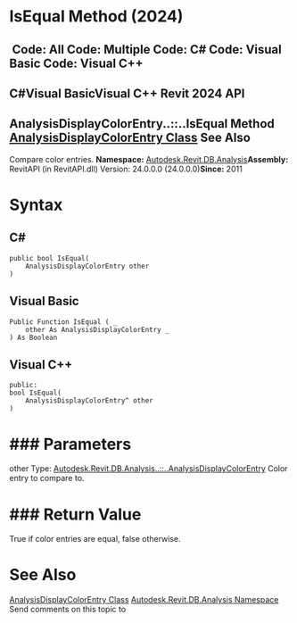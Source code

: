 # IsEqual Method (2024)

﻿
 Code: All Code: Multiple Code: C# Code: Visual Basic Code: Visual C++   
---  
C#Visual BasicVisual C++
Revit 2024 API  
---  
AnalysisDisplayColorEntry..::..IsEqual Method   
[AnalysisDisplayColorEntry Class](71d66cd5-6dae-22f0-f364-838e13cfbf8e.md "AnalysisDisplayColorEntry Class") See Also  
---  
Compare color entries. 
**Namespace:** [Autodesk.Revit.DB.Analysis](958e2e12-587d-f188-5d7b-f13d7dbfdf48.md "Autodesk.Revit.DB.Analysis Namespace")**Assembly:** RevitAPI (in RevitAPI.dll) Version: 24.0.0.0 (24.0.0.0)**Since:** 2011 
# Syntax
C#  
---  
```text
public bool IsEqual(
	AnalysisDisplayColorEntry other
)
```
  
Visual Basic  
---  
```text
Public Function IsEqual ( _
	other As AnalysisDisplayColorEntry _
) As Boolean
```
  
Visual C++  
---  
```text
public:
bool IsEqual(
	AnalysisDisplayColorEntry^ other
)
```
  
# ### Parameters
other
    Type: [Autodesk.Revit.DB.Analysis..::..AnalysisDisplayColorEntry](71d66cd5-6dae-22f0-f364-838e13cfbf8e.md "AnalysisDisplayColorEntry Class") Color entry to compare to. 
# ### Return Value
True if color entries are equal, false otherwise. 
# See Also
[AnalysisDisplayColorEntry Class](71d66cd5-6dae-22f0-f364-838e13cfbf8e.md "AnalysisDisplayColorEntry Class")
[Autodesk.Revit.DB.Analysis Namespace](958e2e12-587d-f188-5d7b-f13d7dbfdf48.md "Autodesk.Revit.DB.Analysis Namespace")
Send comments on this topic to 